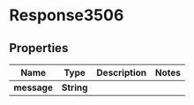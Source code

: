 
# Response3506

## Properties
Name | Type | Description | Notes
------------ | ------------- | ------------- | -------------
**message** | **String** |  | 



